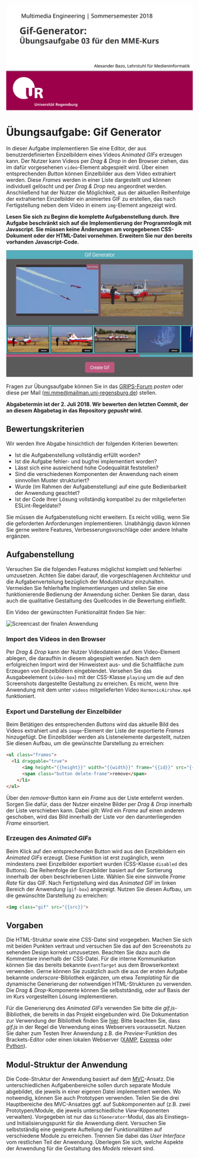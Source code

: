 ![Coverbild der Aufgabe](/docs/cover.png)

# Übungsaufgabe: Gif Generator

In dieser Aufgabe implementieren Sie eine Editor, der aus benutzerdefinierten Einzelbildern eines Videos *Animated GIFs* erzeugen kann. Der Nutzer kann Videos per *Drag & Drop* in den Browser ziehen, das im dafür vorgesehenen `video`-Element abgespielt wird. Über einen entsprechenden *Button* können Einzelbilder aus dem Video extrahiert werden. Diese *Frames* werden in einer Liste dargestellt und können individuell gelöscht und per *Drag & Drop* neu angeordnet werden. Anschließend hat der Nutzer die Möglichkeit, aus der aktuellen Reihenfolge der extrahierten Einzelbilder ein animiertes GIF zu erstellen, das nach Fertigstellung neben dem Video in einem `img`-Element angezeigt wird. 

**Lesen Sie sich zu Beginn die komplette Aufgabenstellung durch. Ihre Aufgabe beschränkt sich auf die Implementierung der Programmlogik mit Javascript. Sie müssen keine Änderungen am vorgegebenen CSS-Dokument oder der HTML-Datei vornehmen. Erweitern Sie nur den bereits vorhanden Javascript-Code.**

![Screenshot der finalen Anwendung](/docs/screenshot-complete.png)

Fragen zur Übungsaufgabe können Sie in das [GRIPS-Forum](https://elearning.uni-regensburg.de/mod/forum/view.php?id=947470) *posten* oder diese per Mail (mi.mme@mailman.uni-regensburg.de) stellen.

**Abgabetermin ist der 2. Juli 2018. Wir bewerten den letzten Commit, der an diesem Abgabetag in das Repository *gepusht* wird.**

## Bewertungskriterien

Wir werden Ihre Abgabe hinsichtlich der folgenden Kriterien bewerten:
* Ist die Aufgabenstellung vollständig erfüllt worden?
* Ist die Aufgabe fehler- und bugfrei implementiert worden?
* Lässt sich eine ausreichend hohe Codequalität feststellen?
* Sind die verschiedenen Komponenten der Anwendung nach einem sinnvollen Muster strukturiert?
* Wurde (im Rahmen der Aufgabenstellung) auf eine gute Bedienbarkeit der Anwendung geachtet?
* Ist der Code Ihrer Lösung vollständig kompatibel zu der mitgelieferten ESLint-Regeldatei?

Sie müssen die Aufgabenstellung nicht erweitern. Es reicht völlig, wenn Sie die geforderten Anforderungen implementieren. Unabhängig davon können Sie gerne weitere Features, Verbesserungsvorschläge oder andere Inhalte ergänzen.

## Aufgabenstellung
Versuchen Sie die folgenden Features möglichst komplett und fehlerfrei umzusetzen. Achten Sie dabei darauf, die vorgeschlagenen Architektur und die Aufgabenverteilung bezüglich der Modulstruktur einzuhalten. Vermeiden Sie fehlerhafte Implementierungen und stellen Sie eine funktionierende Bedienung der Anwendung sicher. Denken Sie daran, dass auch die qualitative Gestaltung des Quellcodes in die Bewertung einfließt. 

Ein Video der gewünschten Funktionalität finden Sie hier:

![Screencast der finalen Anwendung](/docs/screencast.gif)

### Import des Videos in den Browser

Per *Drag & Drop* kann der Nutzer Videodateien auf dem Video-Element ablegen, die daraufhin in diesem abgespielt werden. Nach dem erfolgreichen Import wird der Hinweistext aus- und die Schaltfläche zum Erzeugen von Einzelbildern eingeblendet. Versehen Sie das Ausgabeelement (`video-box`) mit der CSS-Klasse `playing` um die auf den Screenshots dargestellte Gestaltung zu erreichen. Es reicht, wenn Ihre Anwendung mit dem unter `videos` mitgelieferten Video `HarmonicAirshow.mp4` funktioniert.

### Export und Darstellung der Einzelbilder

Beim Betätigen des entsprechenden *Buttons* wird das aktuelle Bild des Videos extrahiert und als `image`-Element der Liste der exportierte *Frames* hinzugefügt. Die Einzelbilder werden als Listenelemente dargestellt, nutzen Sie diesen Aufbau, um die gewünschte Darstellung zu erreichen:

```html
<ul class="frames">
  <li draggable="true">
      <img height="{{height}}" width="{{width}}" frame="{{id}}" src="{{src}}">
      <span class="button delete-frame">remove</span>
    </li>
</ul>
```

Über den *remove*-Button kann ein *Frame* aus der Liste entefernt werden. Sorgen Sie dafür, dass der Nutzer einzelne Bilder per *Drag & Drop* innerhalb der Liste verschieben kann. Dabei gilt: Wird ein *Frame* auf einen anderen geschoben, wird das Bild innerhalb der Liste vor den darunterliegenden *Frame* einsortiert.

### Erzeugen des *Animated GIFs*

Beim Klick auf den entsprechenden Button wird aus den Einzelbildern ein *Animated GIFs* erzeugt. Diese Funktion ist erst zugänglich, wenn mindestens zwei Einzelbilder exportiert wurden (CSS-Klasse `disabled` des Buttons). Die Reihenfolge der Einzelbilder basiert auf der Sortierung innerhalb der oben beschriebenen Liste. Wählen Sie eine sinnvolle *Frame Rate* für das GIF. Nach Fertigstellung wird das *Animated GIF* im linken Bereich der Anwendung (`gif-box`) angezeigt. Nutzen Sie diesen Aufbau, um die gewünschte Darstellung zu erreichen:
```html
<img class="gif" src="{{src}}">
```

## Vorgaben 

Die HTML-Struktur sowie eine CSS-Datei sind vorgegeben. Machen Sie sich mit beiden Punkten vertraut und versuchen Sie das auf den Screenshots zu sehenden Design korrekt umzusetzen. Beachten Sie dazu auch die Kommentare innerhalb der CSS-Datei. Für die interne Kommunikation können Sie das bereits bekannte `EventTarget`  aus dem Browserkontext verwenden. Gerne können Sie zusätzlich auch die aus der ersten Aufgabe bekannte *underscore*-Bibliothek ergänzen, um etwa *Templating* für die dynamische Generierung der notwendigen HTML-Strukturen zu verwenden. Die *Drag & Drop*-Komponente können Sie selbstständig, oder auf Basis der im Kurs vorgestellten Lösung implementieren.

Für die Generierung des *Animated GIFs* verwenden Sie bitte die *gif.js*-Bibliothek, die bereits in das Projekt eingebunden wird. Die Dokumentation zur Verwendung der Bibliothek finden Sie [hier](https://github.com/jnordberg/gif.js). Bitte beachten Sie, dass *gif.js* in der Regel die Verwendung eines Webservers voraussetzt. Nutzen Sie daher zum Testen Ihrer Anwendung z.B. die *Preview*-Funktion des Brackets-Editor oder einen lokalen Webserver ([XAMP](https://www.apachefriends.org/de/index.html), [Express](http://expressjs.com/de/starter/static-files.html) oder [Python](https://docs.python.org/2/library/simplehttpserver.html)).


## Modul-Struktur der Anwendung

Die Code-Struktur der Anwendung basiert auf dem [MVC](https://en.wikipedia.org/wiki/Model%E2%80%93view%E2%80%93controller)-Ansatz. Die unterschiedlichen Aufgabenbereiche sollen durch separate Module abgebildet, die jeweils in einer eigenen Datei implementiert werden. Wo notwendig, können Sie auch Prototypen verwenden. Teilen Sie die drei Hauptbereiche des MVC-Ansatzes ggf. auf Subkomponenten auf (z.B. zwei Prototypen/Module, die jeweils unterschiedliche *View*-Koponenten verwalten). Vorgegeben ist nur das `GifGenerator`-Modul, das als Einstiegs- und Initialisierungspunkt für die Anwendung dient. Versuchen Sie selbstständig eine geeignete Aufteilung der Funktionalitäten auf verschiedene Module zu erreichen. Trennen Sie dabei das *User Interface* vom restlichen Teil der Anwendung. Überlegen Sie sich, welche Aspekte der Anwendung für die Gestaltung des *Models* relevant sind. 
